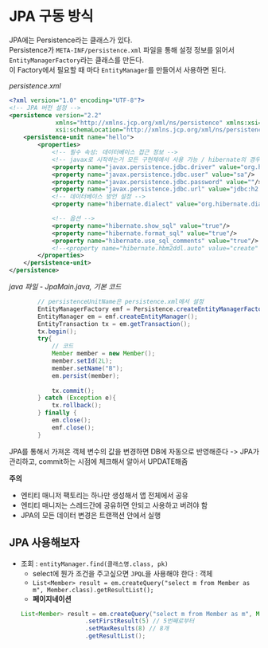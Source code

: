 # JPA 구동 방식

JPA에는 Persistence라는 클래스가 있다.     
Persistence가 `META-INF/persistence.xml` 파일을 통해 설정 정보를 읽어서 `EntityManagerFactory`라는 클래스를 만든다.      
이 Factory에서 필요할 때 마다 `EntityManager`를 만들어서 사용하면 된다.    

*persistence.xml*
````xml
<?xml version="1.0" encoding="UTF-8"?>
<!-- JPA 버전 설정 -->
<persistence version="2.2"
             xmlns="http://xmlns.jcp.org/xml/ns/persistence" xmlns:xsi="http://www.w3.org/2001/XMLSchema-instance"
             xsi:schemaLocation="http://xmlns.jcp.org/xml/ns/persistence http://xmlns.jcp.org/xml/ns/persistence/persistence_2_2.xsd">
    <persistence-unit name="hello">
        <properties>
            <!-- 필수 속성: 데이터베이스 접근 정보 -->
            <!-- javax로 시작하는거 모든 구현체에서 사용 가능 / hibernate의 경우 hibernate 고유의 기능 -->
            <property name="javax.persistence.jdbc.driver" value="org.h2.Driver"/>
            <property name="javax.persistence.jdbc.user" value="sa"/>
            <property name="javax.persistence.jdbc.password" value=""/>
            <property name="javax.persistence.jdbc.url" value="jdbc:h2:tcp://localhost/~/test"/>
            <!-- 데이터베이스 방언 설정 -->
            <property name="hibernate.dialect" value="org.hibernate.dialect.H2Dialect"/>

            <!-- 옵션 -->
            <property name="hibernate.show_sql" value="true"/>
            <property name="hibernate.format_sql" value="true"/>
            <property name="hibernate.use_sql_comments" value="true"/>
            <!--<property name="hibernate.hbm2ddl.auto" value="create" />-->
        </properties>
    </persistence-unit>
</persistence>
````

*java 파일 - JpaMain.java, 기본 코드*
````java
        // persistenceUnitName은 persistence.xml에서 설정
        EntityManagerFactory emf = Persistence.createEntityManagerFactory("hello");
        EntityManager em = emf.createEntityManager();
        EntityTransaction tx = em.getTransaction();
        tx.begin();
        try{
            // 코드
            Member member = new Member();
            member.setId(2L);
            member.setName("B");
            em.persist(member);
            
            tx.commit();
        } catch (Exception e){
            tx.rollback();
        } finally {
            em.close();
            emf.close();
        }
````

JPA를 통해서 가져온 객체 변수의 값을 변경하면 DB에 자동으로 반영해준다 -> JPA가 관리하고, commit하는 시점에 체크해서 알아서 UPDATE해줌     

**주의**
- 엔티티 매니저 팩토리는 하나만 생성해서 앱 전체에서 공유
- 엔티티 매니저는 스레드간에 공유하면 안되고 사용하고 버려야 함
- JPA의 모든 데이터 변경은 트랜잭션 안에서 실행


## JPA 사용해보자
- 조회 : `entityManager.find(클래스명.class, pk)`
  - select에 뭔가 조건을 주고싶으면 `JPQL`을 사용해야 한다 : 객체 
  - `List<Member> result = em.createQuery("select m from Member as m", Member.class).getResultList();`
  - **페이지네이션**
  ````java
  List<Member> result = em.createQuery("select m from Member as m", Member.class)
                    .setFirstResult(5) // 5번째로부터
                    .setMaxResults(8) // 8개
                    .getResultList();
  ````

